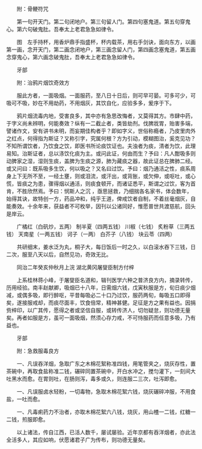 <!-- { "loadSidebar": true } -->
　　附：骨鲠符咒

　　第一句开天门。第二句闭地户。第三句留人门。第四句塞鬼道。第五句穿鬼心。第六句破鬼肚。吾奉太上老君急急如律令。

　　图　左手持杯，用香炉鼎手指盛杯，杯内载茶，用右手剑诀，面向东方，以画第一画，念开天门，第二画念闭地户，第三画念留人门，第四画念塞鬼道，第五画念穿鬼心，第六画念破鬼肚，吾奉太上老君急急如律令。

　　牙部

　　附：治鸦片烟饮奇效方

　　服此方者，一面吸烟。一面服药，至八日十日后，则可早可晏。可多可少，可吸可不吸，妙在不用劫药，不用烟灰，其饮自化，应验多多，爰序于下。

　　鸦片烟流毒内地，受害良多，其中亦有急思改悔者，又莫得其方。市肆中药，于字义尚未辨明，何能奏效？纵有一二截止者，类皆劫剂。伐脾戕胃，贻害多端，譬诸作文，安有讲书未明，而妄期佳构者乎？即如字义，世俗称瘾者，乃皮里肉外之红点，何得指为斯证？又称引字，究属何根？方为引动，模糊图治，奚克见功？不知所谓饮者，乃饮食之饮，即医书所论痰饮证也。夫浊者为痰，清者为饮，此理易知。治斯证者，总以涤饮化痰为主。或问此证，何由而生？予曰：凡人酣吸多则动脾家之湿，湿则生痰，盖脾为生痰之源，肺为藏痰之器，故此证总在脾肺二经。或又问曰：既系吸多生饮，何以吸之？又名曰过饮。予曰：烟乃通活之性，痰系周身上下无所不至，一经土壅，则或泪流，或汗出，或背胀，或欠伸，或呕吐，或心慌，皆痰之为患，骤得烟以通活，则痰食顿开，而诸证悉平，斯谓之过饮，客为首肯，不胜欣然焉。予曰：悯斯人之沉 ，亟思拯救，乃细揣各名家书，体会数年，始得其诀，故特创一方，药品冲和，纯乎王道，俾戒饮者自制，不着丝毫烟灰，自能奏效。十余年来，获益者不可枚举，因刊以公诸同好，惟愿普世共渡慈航，回头是岸云。

　　广橘红（白矾炒，五两） 制半夏（四两五钱） 川椒（七钱） 炙粉草（三两五钱） 天南星（一两五钱） 诃子（一两） 白芥子（八钱） 块云苓（四两）

　　共研细末，姜水泛为丸，桐子大，每日饭后一时之久，以白滚水吞下三钱，日二次，服至八天以后，自然见功，奇效无比。

　　同治二年癸亥仲秋月上浣 湖北黄冈屠燮臣制方付梓

　　上系桂林蒋小峰，于屠燮臣名道和，辑刊医学六种之普济良方内，摘录转传，历用经验。南丰赵献卿，吸烟已十八年，日需烟六钱，戊寅秋服是方，旬日痰少烟减，或偶多吸，即行醉呕，平昔每吸必二十口乃过饮，服药两旬，每吸五口即得矣，遂接服戒却，而痰尽面丰，饮食倍常，精神甚健。足征是方之果有益也。因捐赀梓印，以广其传，愿得之者或坚信自服，或转传济人，切勿疑怠，则功德无量矣。再者如服是方，虽可一面吸烟，然须心存力戒，不可恃服药而任意多吸，乃有益也。

　　牙部

　　附：急救服毒良方

　　一、凡误吞洋烟，急取广东之木棉花絮称准四钱，用笔管夹之，烧灰存性，置茶碗中，再取食盐称准二钱，碾碎同置茶碗中，开白水冲之，搅匀灌下，一刻间大吐黑水而愈。在胃则吐，在肠则泻，毒多或久，则连服二三次，吐泻即愈。

　　一、凡误服卤水轻粉，一切毒物，急取木棉花絮六钱，烧灰碾碎冲服，不用食盐，一吐而愈。

　　一、凡毒痢药力不治者，亦取木棉花絮六八钱，烧灰，用山楂一二钱，红糖一二钱，煎服即愈。

　　以上诸法，传自江西，已活人数千，屡试屡验。近年京都有吞洋烟者，亦此法全活多人，其应如响，伏愿诸君子广为传布，则功德无量矣。

　　
